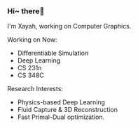 ### Hi~ there👋
<!-- <img align='right' src='https://github.com/Xayah-Hina/HinaPE-Resource/blob/95a5a02f54fdf7e7614a6e7cedd88de5b23117ec/image-bed/white.jpg?raw=true' width='410px'> -->

I'm Xayah, working on Computer Graphics.

Working on Now:

- Differentiable Simulation
- Deep Learning
- CS 231n
- CS 348C

Research Interests:

- Physics-based Deep Learning
- Fluid Capture & 3D Reconstruction
- Fast Primal-Dual optimization. 
